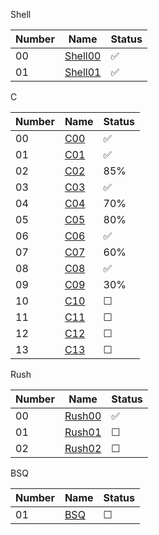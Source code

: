 Shell

| Number     | Name    | Status  |
|--------|-------------|---------|
| 00     | [Shell00](Shell/Shell00)  | ✅       |
| 01     | [Shell01](Shell/Shell01)  | ✅       |

C

| Number     | Name    | Status  |
|--------|-------------|---------|
| 00     | [C00](C/C00)  | ✅       |
| 01     | [C01](C/C01)  | ✅       |
| 02     | [C02](C/C02)  | 85%       |
| 03     | [C03](C/C03)  | ✅       |
| 04     | [C04](C/C04)  | 70%       |
| 05     | [C05](C/C05)  | 80%       |
| 06     | [C06](C/C06)  | ✅       |
| 07     | [C07](C/C07)  | 60%       |
| 08     | [C08](C/C08)  | ✅       |
| 09     | [C09](C/C09)  | 30%       |
| 10     | [C10]()  | ☐       |
| 11     | [C11]()  | ☐       |
| 12     | [C12]()  | ☐       |
| 13     | [C13]()  | ☐       |

Rush

| Number     | Name    | Status  |
|--------|-------------|---------|
| 00     | [Rush00](Rush/Rush00)  | ✅       |
| 01     | [Rush01]()  |  ☐      |
| 02     | [Rush02]()  |  ☐      |

BSQ

| Number     | Name    | Status  |
|--------|-------------|---------|
| 01     | [BSQ]()  |  ☐      |
